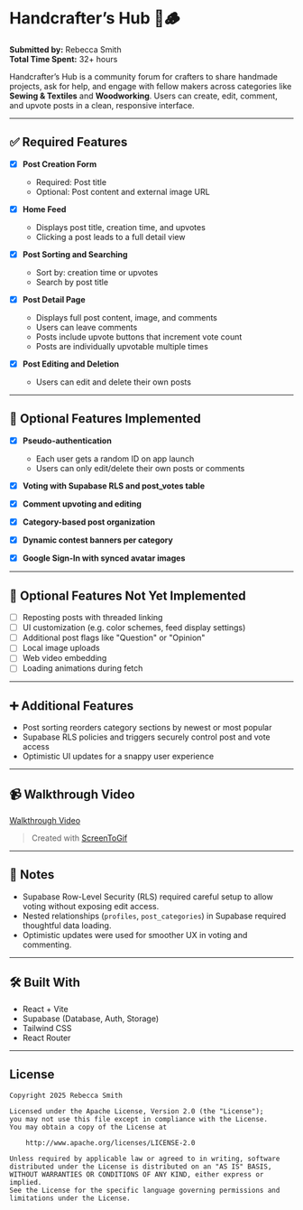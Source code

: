 # Handcrafter’s Hub 🧵🪵

**Submitted by:** Rebecca Smith  
**Total Time Spent:** 32+ hours  

Handcrafter’s Hub is a community forum for crafters to share handmade projects, ask for help, and engage with fellow makers across categories like **Sewing & Textiles** and **Woodworking**. Users can create, edit, comment, and upvote posts in a clean, responsive interface.

---

## ✅ Required Features

- [x] **Post Creation Form**
  - Required: Post title
  - Optional: Post content and external image URL

- [x] **Home Feed**
  - Displays post title, creation time, and upvotes
  - Clicking a post leads to a full detail view

- [x] **Post Sorting and Searching**
  - Sort by: creation time or upvotes
  - Search by post title

- [x] **Post Detail Page**
  - Displays full post content, image, and comments
  - Users can leave comments
  - Posts include upvote buttons that increment vote count
  - Posts are individually upvotable multiple times

- [x] **Post Editing and Deletion**
  - Users can edit and delete their own posts

---

## 🌟 Optional Features Implemented

- [x] **Pseudo-authentication**
  - Each user gets a random ID on app launch
  - Users can only edit/delete their own posts or comments

- [x] **Voting with Supabase RLS and post_votes table**
- [x] **Comment upvoting and editing**
- [x] **Category-based post organization**
- [x] **Dynamic contest banners per category**
- [x] **Google Sign-In with synced avatar images**

---

## 🧠 Optional Features Not Yet Implemented

- [ ] Reposting posts with threaded linking
- [ ] UI customization (e.g. color schemes, feed display settings)
- [ ] Additional post flags like "Question" or "Opinion"
- [ ] Local image uploads
- [ ] Web video embedding
- [ ] Loading animations during fetch

---

## ➕ Additional Features

- Post sorting reorders category sections by newest or most popular
- Supabase RLS policies and triggers securely control post and vote access
- Optimistic UI updates for a snappy user experience

---

## 📹 Walkthrough Video

[Walkthrough Video](https://i.imgur.com/IFVmRk0.gif)  
> Created with [ScreenToGif](https://www.screentogif.com/)

---

## 📝 Notes

- Supabase Row-Level Security (RLS) required careful setup to allow voting without exposing edit access.
- Nested relationships (`profiles`, `post_categories`) in Supabase required thoughtful data loading.
- Optimistic updates were used for smoother UX in voting and commenting.

---

## 🛠 Built With

- React + Vite
- Supabase (Database, Auth, Storage)
- Tailwind CSS
- React Router

---

## License

    Copyright 2025 Rebecca Smith

    Licensed under the Apache License, Version 2.0 (the "License");
    you may not use this file except in compliance with the License.
    You may obtain a copy of the License at

        http://www.apache.org/licenses/LICENSE-2.0

    Unless required by applicable law or agreed to in writing, software
    distributed under the License is distributed on an "AS IS" BASIS,
    WITHOUT WARRANTIES OR CONDITIONS OF ANY KIND, either express or implied.
    See the License for the specific language governing permissions and
    limitations under the License.
